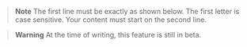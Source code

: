 > **Note**
> The first line must be exactly as shown below.
> The first letter is case sensitive.
> Your content must start on the second line.

> **Warning**
> At the time of writing, this feature is still in beta.
